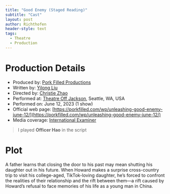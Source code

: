```yaml
---
title: "Good Enemy (Staged Reading)"
subtitle: "Cast"
layout: post
author: Richthofen
header-style: text
tags:
  - Theatre
  - Production
---
```


# Production Details
- Produced by: [Pork Filled Productions](https://porkfilled.com/)
- Written by: [Yilong Liu](http://www.yilongliu.com/good-enemy.html)
- Directed by: [Christie Zhao](https://www.christiezhao.com/)
- Performed at: [Theatre Off Jackson](https://theatreoffjackson.org/), Seattle, WA, USA
- Performed on: June 12, 2023 (1 show)
- Official web page: [https://porkfilled.com/wp/unleashing-good-enemy-june-12/](https://porkfilled.com/wp/unleashing-good-enemy-june-12/)
- Media coverage: [International Examiner](https://iexaminer.org/good-enemy-play-helps-illuminate-the-changing-perspectives-that-we-attain-over-our-lifespans/)

> I played **Officer Hao** in the script


# Plot
A father learns that closing the door to his past may mean shutting his daughter out in his future. When Howard makes a surprise cross-country trip to visit his college-aged, TikTok-loving daughter, he’s forced to confront the realities of their relationship and the rift between them—a rift caused by Howard’s refusal to face memories of his life as a young man in China.